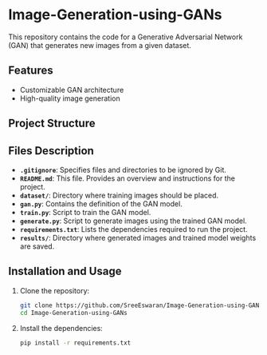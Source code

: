 # Image-Generation-using-GANs

This repository contains the code for a Generative Adversarial Network (GAN) that generates new images from a given dataset.

## Features
- Customizable GAN architecture
- High-quality image generation

## Project Structure
## Files Description

- **`.gitignore`**: Specifies files and directories to be ignored by Git.
- **`README.md`**: This file. Provides an overview and instructions for the project.
- **`dataset/`**: Directory where training images should be placed.
- **`gan.py`**: Contains the definition of the GAN model.
- **`train.py`**: Script to train the GAN model.
- **`generate.py`**: Script to generate images using the trained GAN model.
- **`requirements.txt`**: Lists the dependencies required to run the project.
- **`results/`**: Directory where generated images and trained model weights are saved.

## Installation and Usage

1. Clone the repository:
   ```bash
   git clone https://github.com/SreeEswaran/Image-Generation-using-GANs.git
   cd Image-Generation-using-GANs
2. Install the dependencies:
   ```bash
   pip install -r requirements.txt

